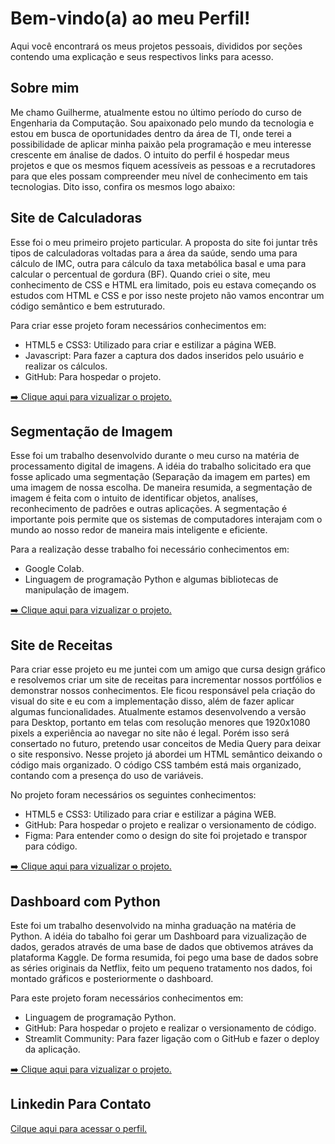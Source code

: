 
<h1>Bem-vindo(a) ao meu Perfil!</h1>
<p>Aqui você encontrará os meus projetos pessoais, divididos por seções contendo uma explicação e seus respectivos links para acesso.</p>

<h2>Sobre mim</h2>
<p>Me chamo Guilherme, atualmente estou no último período do curso de Engenharia da Computação. Sou apaixonado pelo mundo da tecnologia e estou em busca de oportunidades dentro da área de TI, onde terei a possibilidade de aplicar minha paixão pela programação e meu interesse crescente em ánalise de dados. O intuito do perfil é hospedar meus projetos e que os mesmos fiquem acessíveis as pessoas e a recrutadores para que eles possam compreender meu nível de conhecimento em tais tecnologias. Dito isso, confira os mesmos logo abaixo:</p>

<h2>Site de Calculadoras</h2>
<p>Esse foi o meu primeiro projeto particular. A proposta do site foi juntar três tipos de calculadoras voltadas para a área da saúde, sendo uma para cálculo de IMC, outra para cálculo da taxa metabólica basal e uma para calcular o percentual de gordura (BF). Quando criei o site, meu conhecimento de CSS e HTML era limitado, pois eu estava começando os estudos com HTML e CSS e por isso neste projeto não vamos encontrar um código semântico e bem estruturado.</p>
<p>Para criar esse projeto foram necessários conhecimentos em:</p>
<ul>
  <li>HTML5 e CSS3: Utilizado para criar e estilizar a página WEB.</li>
  <li>Javascript: Para fazer a captura dos dados inseridos pelo usuário e realizar os cálculos.</li>
  <li>GitHub: Para hospedar o projeto.</li>
</ul>
<a href="https://guilherme-wagner.github.io/calculadoras-online">➡️ Clique aqui para vizualizar o projeto.</a>

<h2>Segmentação de Imagem</h2>
<p>Esse foi um trabalho desenvolvido durante o meu curso na matéria de processamento digital de imagens. A idéia do trabalho solicitado era que fosse aplicado uma segmentação (Separação da imagem em partes) em uma imagem de nossa escolha. De maneira resumida, a segmentação de imagem é feita com o intuito de identificar objetos, analíses, reconhecimento de padrões e outras aplicações. A segmentação é importante pois permite que os sistemas de computadores interajam com o mundo ao nosso redor de maneira mais inteligente e eficiente.</p>
<p>Para a realização desse trabalho foi necessário conhecimentos em:</p>
<ul>
  <li>Google Colab.</li>
  <li>Linguagem de programação Python e algumas bibliotecas de manipulação de imagem.</li>
</ul>
<a href="https://colab.research.google.com/drive/15FvQYRbQtoWuSuuCzFRM0EDMTUxZ-H7u?usp=sharing">➡️ Clique aqui para vizualizar o projeto.</a>

<h2>Site de Receitas</h2>
<p>Para criar esse projeto eu me juntei com um amigo que cursa design gráfico e resolvemos criar um site de receitas para incrementar nossos portfólios e demonstrar nossos conhecimentos. Ele ficou responsável pela criação do visual do site e eu com a implementação disso, além de fazer aplicar algumas funcionalidades. Atualmente estamos desenvolvendo a versão para Desktop, portanto em telas com resolução menores que 1920x1080 pixels a experiência ao navegar no site não é legal. Porém isso será consertado no futuro, pretendo usar conceitos de Media Query para deixar o site responsivo. Nesse projeto já abordei um HTML semântico deixando o código mais organizado. O código CSS também está mais organizado, contando com a presença do uso de variáveis.</p>
<p>No projeto foram necessários os seguintes conhecimentos:</p>
<ul>
  <li>HTML5 e CSS3: Utilizado para criar e estilizar a página WEB.</li>
  <li>GitHub: Para hospedar o projeto e realizar o versionamento de código.</li>
  <li>Figma: Para entender como o design do site foi projetado e transpor para código.</li>
</ul>
<a href="https://guilherme-wagner.github.io/mania-de-cheff/">➡️ Clique aqui para vizualizar o projeto.</a>

<h2>Dashboard com Python</h2>
<p>Este foi um trabalho desenvolvido na minha graduação na matéria de Python. A idéia do tabalho foi gerar um Dashboard para vizualização de dados, gerados através de uma base de dados que obtivemos atráves da plataforma Kaggle. De forma resumida, foi pego uma base de dados sobre as séries originais da Netflix, feito um pequeno tratamento nos dados, foi montado gráficos e posteriormente o dashboard.</p>
<p>Para este projeto foram necessários conhecimentos em:</p>
<ul>
  <li>Linguagem de programação Python.</li>
  <li>GitHub: Para hospedar o projeto e realizar o versionamento de código.</li>
  <li>Streamlit Community: Para fazer ligação com o GitHub e fazer o deploy da aplicação.</li>
</ul>
<a href="https://projetonetflix.streamlit.app">➡️ Clique aqui para vizualizar o projeto.</a>

<h2>Linkedin Para Contato</h2>
<a href="https://www.linkedin.com/in/guilherme-wagner">Cilque aqui para acessar o perfil.</a>

<!---
guilherme-wagner/guilherme-wagner is a ✨ special ✨ repository because its `README.md` (this file) appears on your GitHub profile.
You can click the Preview link to take a look at your changes.
--->


<!---
guilherme-wagner/guilherme-wagner is a ✨ special ✨ repository because its `README.md` (this file) appears on your GitHub profile.
You can click the Preview link to take a look at your changes.
--->
